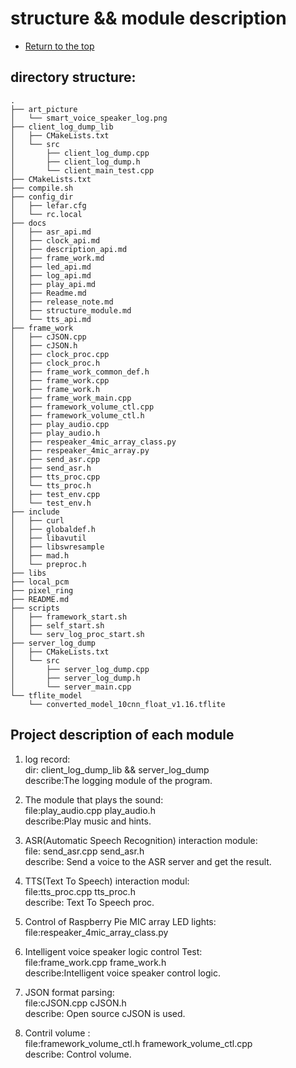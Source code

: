 <a id="top"></a>

# structure && module description

* [Return to the top](Readme.md#top)

directory structure:
---------------------------------

```
.    
├── art_picture   
│   └── smart_voice_speaker_log.png    
├── client_log_dump_lib    
│   ├── CMakeLists.txt    
│   └── src    
│       ├── client_log_dump.cpp    
│       ├── client_log_dump.h    
│       └── client_main_test.cpp   
├── CMakeLists.txt   
├── compile.sh   
├── config_dir   
│   ├── lefar.cfg   
│   └── rc.local   
├── docs   
│   ├── asr_api.md    
│   ├── clock_api.md   
│   ├── description_api.md    
│   ├── frame_work.md   
│   ├── led_api.md    
│   ├── log_api.md    
│   ├── play_api.md    
│   ├── Readme.md    
│   ├── release_note.md   
│   ├── structure_module.md   
│   └── tts_api.md   
├── frame_work    
│   ├── cJSON.cpp   
│   ├── cJSON.h   
│   ├── clock_proc.cpp   
│   ├── clock_proc.h   
│   ├── frame_work_common_def.h   
│   ├── frame_work.cpp   
│   ├── frame_work.h    
│   ├── frame_work_main.cpp   
│   ├── framework_volume_ctl.cpp   
│   ├── framework_volume_ctl.h   
│   ├── play_audio.cpp   
│   ├── play_audio.h   
│   ├── respeaker_4mic_array_class.py    
│   ├── respeaker_4mic_array.py   
│   ├── send_asr.cpp   
│   ├── send_asr.h   
│   ├── tts_proc.cpp   
│   └── tts_proc.h     
│   ├── test_env.cpp     
│   └── test_env.h       
├── include   
│   ├── curl   
│   ├── globaldef.h   
│   ├── libavutil    
│   ├── libswresample    
│   ├── mad.h   
│   └── preproc.h    
├── libs    
├── local_pcm       
├── pixel_ring    
├── README.md    
├── scripts    
│   ├── framework_start.sh   
│   ├── self_start.sh    
│   └── serv_log_proc_start.sh   
├── server_log_dump   
│   ├── CMakeLists.txt    
│   └── src   
│       ├── server_log_dump.cpp   
│       ├── server_log_dump.h   
│       └── server_main.cpp   
└── tflite_model   
    └── converted_model_10cnn_float_v1.16.tflite       

```

Project description of each module
----------------------------------

1. log record:  
   dir: client_log_dump_lib  &&  server_log_dump   
   describe:The logging module of the program.  

2. The module that plays the sound:  
   file:play_audio.cpp play_audio.h  
   describe:Play music and hints.  

3. ASR(Automatic Speech Recognition) interaction module:  
   file: send_asr.cpp send_asr.h  
   describe: Send a voice to the ASR server and get the result.  

4. TTS(Text To Speech) interaction modul:  
   file:tts_proc.cpp tts_proc.h  
   describe: Text To Speech proc.  

5. Control of Raspberry Pie MIC array LED lights:  
   file:respeaker_4mic_array_class.py  

6. Intelligent voice speaker logic control Test:  
   file:frame_work.cpp frame_work.h  
   describe:Intelligent voice speaker control logic.  
   
7. JSON format parsing:  
   file:cJSON.cpp cJSON.h  
   describe: Open source cJSON is used. 

8. Contril volume :     
   file:framework_volume_ctl.h framework_volume_ctl.cpp    
   describe: Control volume.    
